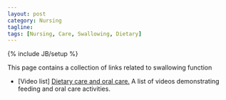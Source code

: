 ```yaml
---
layout: post
category: Nursing
tagline: 
tags: [Nursing, Care, Swallowing, Dietary]
---
```

{% include JB/setup %}

This page contains a collection of links related to swallowing function


* [Video list] [Dietary care and oral care.](https://www.minnanokaigo.com/channel/oral-care/) A list of videos demonstrating feeding and oral care activities.
